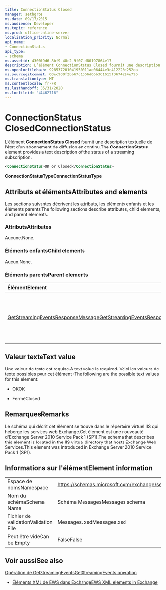 ```yaml
---
title: ConnectionStatus Closed
manager: sethgros
ms.date: 09/17/2015
ms.audience: Developer
ms.topic: reference
ms.prod: office-online-server
localization_priority: Normal
api_name:
- ConnectionStatus
api_type:
- schema
ms.assetid: 4300f9d6-8bf9-48c2-9f07-d80197864e17
description: L’élément ConnectionStatus Closed fournit une description textuelle de l’état d’un abonnement de diffusion en continu.
ms.openlocfilehash: 928537201041950011ae06444e3c412228d252ea
ms.sourcegitcommit: 88ec988f2bb67c1866d06b361615f3674a24e795
ms.translationtype: MT
ms.contentlocale: fr-FR
ms.lasthandoff: 05/31/2020
ms.locfileid: "44462716"
---
```

# <a name="connectionstatus"></a><span data-ttu-id="c044e-103">ConnectionStatus Closed</span><span class="sxs-lookup"><span data-stu-id="c044e-103">ConnectionStatus</span></span>

<span data-ttu-id="c044e-104">L’élément **ConnectionStatus Closed** fournit une description textuelle de l’état d’un abonnement de diffusion en continu.</span><span class="sxs-lookup"><span data-stu-id="c044e-104">The **ConnectionStatus** element provides a text description of the status of a streaming subscription.</span></span> 
  
```xml
<ConnectionStatus>OK or Closed</ConnectionStatus>
```

 <span data-ttu-id="c044e-105">**ConnectionStatusType**</span><span class="sxs-lookup"><span data-stu-id="c044e-105">**ConnectionStatusType**</span></span>
## <a name="attributes-and-elements"></a><span data-ttu-id="c044e-106">Attributs et éléments</span><span class="sxs-lookup"><span data-stu-id="c044e-106">Attributes and elements</span></span>

<span data-ttu-id="c044e-107">Les sections suivantes décrivent les attributs, les éléments enfants et les éléments parents.</span><span class="sxs-lookup"><span data-stu-id="c044e-107">The following sections describe attributes, child elements, and parent elements.</span></span>
  
### <a name="attributes"></a><span data-ttu-id="c044e-108">Attributs</span><span class="sxs-lookup"><span data-stu-id="c044e-108">Attributes</span></span>

<span data-ttu-id="c044e-109">Aucune.</span><span class="sxs-lookup"><span data-stu-id="c044e-109">None.</span></span>
  
### <a name="child-elements"></a><span data-ttu-id="c044e-110">Éléments enfants</span><span class="sxs-lookup"><span data-stu-id="c044e-110">Child elements</span></span>

<span data-ttu-id="c044e-111">Aucun.</span><span class="sxs-lookup"><span data-stu-id="c044e-111">None.</span></span>
  
### <a name="parent-elements"></a><span data-ttu-id="c044e-112">Éléments parents</span><span class="sxs-lookup"><span data-stu-id="c044e-112">Parent elements</span></span>

|<span data-ttu-id="c044e-113">**Élément**</span><span class="sxs-lookup"><span data-stu-id="c044e-113">**Element**</span></span>|<span data-ttu-id="c044e-114">**Description**</span><span class="sxs-lookup"><span data-stu-id="c044e-114">**Description**</span></span>|
|:-----|:-----|
|[<span data-ttu-id="c044e-115">GetStreamingEventsResponseMessage</span><span class="sxs-lookup"><span data-stu-id="c044e-115">GetStreamingEventsResponseMessage</span></span>](getstreamingeventsresponsemessage.md) <br/> |<span data-ttu-id="c044e-116">Contient l’État et le résultat d’une seule demande d' [opération GetStreamingEvents](getstreamingevents-operation.md) .</span><span class="sxs-lookup"><span data-stu-id="c044e-116">Contains the status and result of a single [GetStreamingEvents operation](getstreamingevents-operation.md) request.</span></span>  <br/> |
   
## <a name="text-value"></a><span data-ttu-id="c044e-117">Valeur texte</span><span class="sxs-lookup"><span data-stu-id="c044e-117">Text value</span></span>

<span data-ttu-id="c044e-118">Une valeur de texte est requise.</span><span class="sxs-lookup"><span data-stu-id="c044e-118">A text value is required.</span></span> <span data-ttu-id="c044e-119">Voici les valeurs de texte possibles pour cet élément :</span><span class="sxs-lookup"><span data-stu-id="c044e-119">The following are the possible text values for this element:</span></span>
  
- <span data-ttu-id="c044e-120">OK</span><span class="sxs-lookup"><span data-stu-id="c044e-120">OK</span></span>
    
- <span data-ttu-id="c044e-121">Fermé</span><span class="sxs-lookup"><span data-stu-id="c044e-121">Closed</span></span>
    
## <a name="remarks"></a><span data-ttu-id="c044e-122">Remarques</span><span class="sxs-lookup"><span data-stu-id="c044e-122">Remarks</span></span>

<span data-ttu-id="c044e-123">Le schéma qui décrit cet élément se trouve dans le répertoire virtuel IIS qui héberge les services web Exchange.Cet élément est une nouveauté d'Exchange Server 2010 Service Pack 1 (SP1).</span><span class="sxs-lookup"><span data-stu-id="c044e-123">The schema that describes this element is located in the IIS virtual directory that hosts Exchange Web Services.This element was introduced in Exchange Server 2010 Service Pack 1 (SP1).</span></span>
  
## <a name="element-information"></a><span data-ttu-id="c044e-124">Informations sur l'élément</span><span class="sxs-lookup"><span data-stu-id="c044e-124">Element information</span></span>

|||
|:-----|:-----|
|<span data-ttu-id="c044e-125">Espace de noms</span><span class="sxs-lookup"><span data-stu-id="c044e-125">Namespace</span></span>  <br/> |https://schemas.microsoft.com/exchange/services/2006/messages  <br/> |
|<span data-ttu-id="c044e-126">Nom du schéma</span><span class="sxs-lookup"><span data-stu-id="c044e-126">Schema Name</span></span>  <br/> |<span data-ttu-id="c044e-127">Schéma Messages</span><span class="sxs-lookup"><span data-stu-id="c044e-127">Messages schema</span></span>  <br/> |
|<span data-ttu-id="c044e-128">Fichier de validation</span><span class="sxs-lookup"><span data-stu-id="c044e-128">Validation File</span></span>  <br/> |<span data-ttu-id="c044e-129">Messages. xsd</span><span class="sxs-lookup"><span data-stu-id="c044e-129">Messages.xsd</span></span>  <br/> |
|<span data-ttu-id="c044e-130">Peut être vide</span><span class="sxs-lookup"><span data-stu-id="c044e-130">Can be Empty</span></span>  <br/> |<span data-ttu-id="c044e-131">False</span><span class="sxs-lookup"><span data-stu-id="c044e-131">False</span></span>  <br/> |
   
## <a name="see-also"></a><span data-ttu-id="c044e-132">Voir aussi</span><span class="sxs-lookup"><span data-stu-id="c044e-132">See also</span></span>



[<span data-ttu-id="c044e-133">Opération de GetStreamingEvents</span><span class="sxs-lookup"><span data-stu-id="c044e-133">GetStreamingEvents operation</span></span>](getstreamingevents-operation.md)


- [<span data-ttu-id="c044e-134">Éléments XML de EWS dans Exchange</span><span class="sxs-lookup"><span data-stu-id="c044e-134">EWS XML elements in Exchange</span></span>](ews-xml-elements-in-exchange.md)


